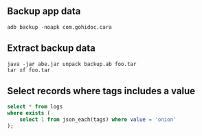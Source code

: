 ## Backup app data

	adb backup -noapk com.gohidoc.cara


## Extract backup data

	java -jar abe.jar unpack backup.ab foo.tar
	tar xf foo.tar


## Select records where tags includes a value

```sql
select * from logs
where exists (
    select 1 from json_each(tags) where value = 'onion'
);
```